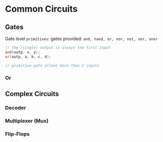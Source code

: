 # Common Circuits

## Gates
Gate level `primitives`: gates provided:
`and, nand, or, nor, not, xor, xnor`

``` v
// the (single) output is always the first input
and(outp, x, y);
or(outp, a, b, c, d);

// primitive gate allows more than 2 inputs
```


### Or

## Complex Circuits

### Decoder

### Multiplexer (Mux)

### Flip-Flops

